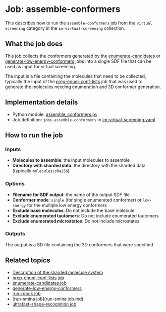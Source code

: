 # Job: assemble-conformers

This describes how to run the `assemble-conformers` job from the `virtual screening` category in the `im-virtual-screening` collection.

## What the job does

This job collects the conformers generated by the [enumerate-candidates](enumerate-candidates.md) or 
[generate-low-energy-conformers](../rdkit/generate-low-energy-conformers.md) jobs into a single SDF file that can be used as input for virtual screening.

The input is a file containing the molecules that need to be collected, typically the input of the 
[prep-enum-conf-lists](prep-enum-conf-lists.md) job that was used to generate the molecules needing enumeration and 3D conformer generation.

## Implementation details

* Python module: [assemble_conformers.py](/assemble_conformers.py)
* Job definition: `jobs.assemble-conformers` in [im-virtual-screening.yaml](/data-manager/im-virtual-screening.yaml)

## How to run the job

### Inputs
* **Molecules to assemble**: the input molecules to assemble
* **Directory with sharded data**: the directory with the sharded data (typically `molecules/sha256`)

### Options
* **Filename for SDF output**: the name of the output SDF file
* **Conformer mode**: `single` (for single enumerated conformer) or  `low-energy` for the multiple low energy conformers
* **Exclude base molecules**: Do not include the base molecule
* **Exclude enumerated tautomers**: Do not include enumerated tautomers
* **Exclude enumerated microstates**: Do not include microstates

### Outputs

The output is a SD file containing the 3D conformers that were specified

## Related topics

* [Description of the sharded molecule system](https://discourse.squonk.it/t/the-sharded-molecule-system/88)
* [prep-enum-conf-lists job](prep-enum-conf-lists.md)
* [enumerate-candidates job](enumerate-candidates.md)
* [generate-low-energy-conformers](../rdkit/generate-low-energy-conformers.md)
* [run-rdock job](run-rdock.md)
* [run-smina job](run-smina job.md)
* [ultrafast-shape-recognition job](ultrafast-shape-recognition.md)